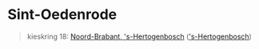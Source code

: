 # Sint-Oedenrode 
> kieskring 18:  [Noord-Brabant, 's-Hertogenbosch](../) (['s-Hertogenbosch](../'s-Hertogenbosch))